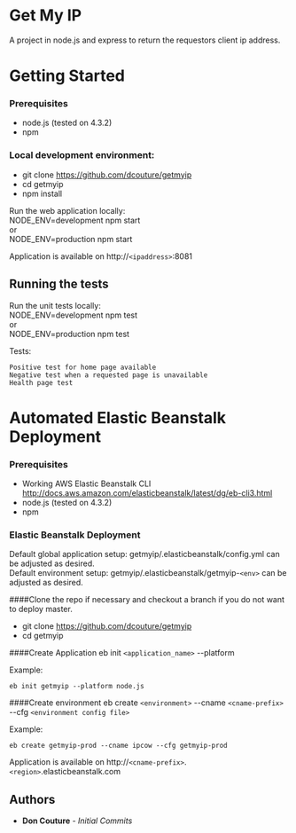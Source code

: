 # Get My IP

A project in node.js and express to return the requestors client ip address.

# Getting Started

### Prerequisites

* node.js (tested on 4.3.2)
* npm

### Local development environment:

* git clone https://github.com/dcouture/getmyip
* cd getmyip
* npm install

Run the web application locally:  
NODE_ENV=development npm start  
or  
NODE_ENV=production npm start

Application is available on http://`<ipaddress>`:8081

## Running the tests

Run the unit tests locally:  
NODE_ENV=development npm test  
or  
NODE_ENV=production npm test

Tests:
```
Positive test for home page available
Negative test when a requested page is unavailable
Health page test
```

# Automated Elastic Beanstalk Deployment

### Prerequisites

* Working AWS Elastic Beanstalk CLI http://docs.aws.amazon.com/elasticbeanstalk/latest/dg/eb-cli3.html
* node.js (tested on 4.3.2)
* npm

### Elastic Beanstalk Deployment

Default global application setup: getmyip/.elasticbeanstalk/config.yml can be adjusted as desired.  
Default environment setup: getmyip/.elasticbeanstalk/getmyip-`<env>` can be adjusted as desired.

####Clone the repo if necessary and checkout a branch if you do not want to deploy master.
* git clone https://github.com/dcouture/getmyip
* cd getmyip

####Create Application
eb init `<application_name>` --platform <platform>  

Example:
```
eb init getmyip --platform node.js
```

####Create environment
eb create `<environment>` --cname `<cname-prefix>` --cfg `<environment config file>`  

Example:

```
eb create getmyip-prod --cname ipcow --cfg getmyip-prod
```
Application is available on http://`<cname-prefix>`.`<region>`.elasticbeanstalk.com 

## Authors

* **Don Couture** - *Initial Commits*
